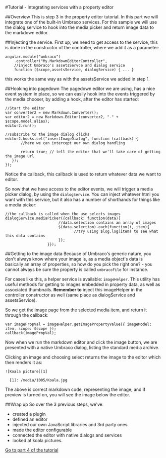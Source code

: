 #Tutorial - Integrating services with a property editor

##Overview
This is step 3 in the property editor tutorial. In this part we will integrate one of the built-in
Umbraco services. For this sample we will use the dialog service to hook into the media picker and return image data to the markdown editor.

##Injecting the service.
First up, we need to get access to the service, this is done in the constructor of the controller, where we add it as a parameter:

	angular.module("umbraco")
		.controller("My.MarkdownEditorController",
		//inject Umbraco's assetsServce and dialog service
		function ($scope,assetsService, dialogService) { ... }

this works the same way as with the assetsService we added in step 1.

##Hooking into pagedown
The pagedown editor we are using, has a nice event system in place, so we can easily hook into the events triggered by the media chooser, by adding a hook, after the editor has started:

	//Start the editor
	var converter2 = new Markdown.Converter();
    var editor2 = new Markdown.Editor(converter2, "-" + $scope.model.alias);
    editor2.run();

	//subscribe to the image dialog clicks
    editor2.hooks.set("insertImageDialog", function (callback) {
           //here we can intercept our own dialog handling

           return true; // tell the editor that we'll take care of getting the image url
       });
	});

Notice the callback, this callback is used to return whatever data we want to editor.

So now that we have access to the editor events, we will trigger a media picker dialog, by using the `dialogService`. You can inject whatever html you want with this service, but it also has a number of shorthands for things like a media picker:

	//the callback is called when the use selects images
	dialogService.mediaPicker({callback: function(data){
							//data.selection contains an array of images
	                        $(data.selection).each(function(i, item){
	                               //try using $log.log(item) to see what this data contains
	                        });
	                   }});

##Getting to the image data
Because of Umbraco's generic nature, you don't always know where your image is, as a media object's data is basically an array of properties, so how do you pick the right one? - you cannot always be sure the property is called `umbracoFile` for instance.

For cases like this, a helper service is available: `imageHelper`. This utility has useful methods for getting to images embedded in property data, as well as associated thumbnails. **Remember to** inject this imageHelper in the controller constructor as well (same place as dialogService and assetsService).

So we get the image page from the selected media item, and return it through the callback:

	var imagePropVal = imageHelper.getImagePropertyValue({ imageModel: item, scope: $scope });
	callback(imagePropVal);

Now when we run the markdown editor and click the image button, we are presented with a native Umbraco dialog, listing the standard media archive.

Clicking an image and choosing select returns the image to the editor which then renders it as:

	![Koala picture][1]

	  [1]: /media/1005/Koala.jpg

The above is correct markdown code, representing the image, and if preview is turned on, you will see the image below the editor.


##Wrap up
So over the 3 previous steps, we've:

- created a plugin
- defined an editor
- injected our own JavaScript libraries and 3rd party ones
- made the editor configurable
- connected the editor with native dialogs and services
- looked at koala pictures.

[Go to part 4 of the tutorial](part-4.md)
